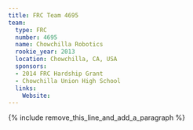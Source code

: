 ```yaml
---
title: FRC Team 4695
team:
  type: FRC
  number: 4695
  name: Chowchilla Robotics
  rookie_year: 2013
  location: Chowchilla, CA, USA
  sponsors:
  - 2014 FRC Hardship Grant
  - Chowchilla Union High School
  links:
    Website:
---
```


{% include remove_this_line_and_add_a_paragraph %}